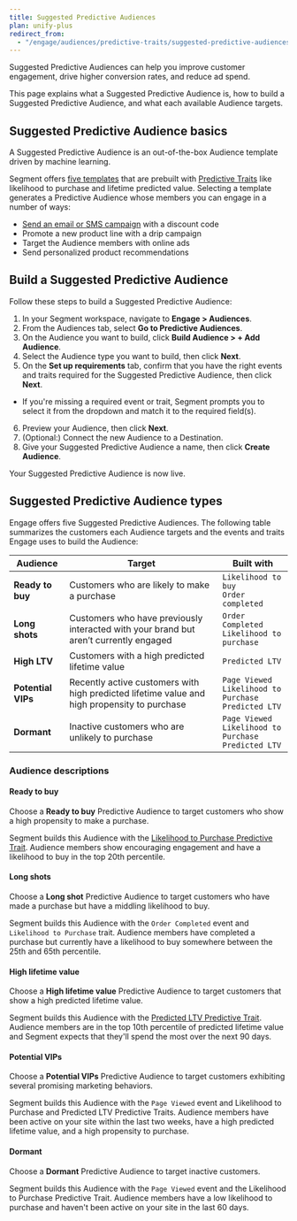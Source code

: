 ```yaml
---
title: Suggested Predictive Audiences
plan: unify-plus
redirect_from:
  - "/engage/audiences/predictive-traits/suggested-predictive-audiences"
---
```


Suggested Predictive Audiences can help you improve customer engagement, drive higher conversion rates, and reduce ad spend.

This page explains what a Suggested Predictive Audience is, how to build a Suggested Predictive Audience, and what each available Audience targets.

## Suggested Predictive Audience basics

A Suggested Predictive Audience is an out-of-the-box Audience template driven by machine learning.

Segment offers [five templates](/docs/unify/traits/predictive-traits/suggested-predictive-audiences/#suggested-predictive-audience-types) that are prebuilt with [Predictive Traits](/docs/unify/traits/predictive-traits) like likelihood to purchase and lifetime predicted value. Selecting a template generates a Predictive Audience whose members you can engage in a number of ways:

- [Send an email or SMS campaign](/docs/engage/campaigns/) with a discount code
- Promote a new product line with a drip campaign
- Target the Audience members with online ads
- Send personalized product recommendations

## Build a Suggested Predictive Audience

Follow these steps to build a Suggested Predictive Audience:

1. In your Segment workspace, navigate to **Engage > Audiences**.
2. From the Audiences tab, select **Go to Predictive Audiences**.
3. On the Audience you want to build, click **Build Audience > + Add Audience**.
4. Select the Audience type you want to build, then click **Next**.
5. On the **Set up requirements** tab, confirm that you have the right events and traits required for the Suggested Predictive Audience, then click **Next**.
 - If you're missing a required event or trait, Segment prompts you to select it from the dropdown and match it to the required field(s).
6. Preview your Audience, then click **Next**.
7. (Optional:) Connect the new Audience to a Destination.
8. Give your Suggested Predictive Audience a name, then click **Create Audience**.

Your Suggested Predictive Audience is now live.

## Suggested Predictive Audience types

Engage offers five Suggested Predictive Audiences. The following table summarizes the customers each Audience targets and the events and traits Engage uses to build the Audience:

| Audience           | Target                                                                                       | Built with                                                       |
| ------------------ | -------------------------------------------------------------------------------------------- | ---------------------------------------------------------------- |
| **Ready to buy**   | Customers who are likely to make a purchase                                                  | `Likelihood to buy` <br> `Order completed`                       |
| **Long shots**     | Customers who have previously interacted with your brand but aren’t currently engaged        | `Order Completed` <br> `Likelihood to purchase`                  |
| **High LTV**       | Customers with a high predicted lifetime value                                               | `Predicted LTV`                                                  |
| **Potential VIPs** | Recently active customers with high predicted lifetime value and high propensity to purchase | `Page Viewed` <br> `Likelihood to Purchase` <br> `Predicted LTV` |
| **Dormant**        | Inactive customers who are unlikely to purchase                                              | `Page Viewed` <br> `Likelihood to Purchase` <br> `Predicted LTV` |


### Audience descriptions

#### Ready to buy

Choose a **Ready to buy** Predictive Audience to target customers who show a high propensity to make a purchase.

Segment builds this Audience with the [Likelihood to Purchase Predictive Trait](/docs/unify/traits/predictive-traits//#likelihood-to-purchase). Audience members show encouraging engagement and have a likelihood to buy in the top 20th percentile. 

#### Long shots

Choose a **Long shot** Predictive Audience to target customers who have made a purchase but have a middling likelihood to buy.

Segment builds this Audience with the `Order Completed` event and `Likelihood to Purchase` trait. Audience members have completed a purchase but currently have a likelihood to buy somewhere between the 25th and 65th percentile. 

#### High lifetime value

Choose a **High lifetime value** Predictive Audience to target customers that show a high predicted lifetime value.

Segment builds this Audience with the [Predicted LTV Predictive Trait](/docs/unify/traits/predictive-traits//#predicted-lifetime-value). Audience members are in the top 10th percentile of predicted lifetime value and Segment expects that they'll spend the most over the next 90 days.

#### Potential VIPs

Choose a **Potential VIPs** Predictive Audience to target customers exhibiting several promising marketing behaviors.

Segment builds this Audience with the `Page Viewed` event and Likelihood to Purchase and Predicted LTV Predictive Traits. Audience members have been active on your site within the last two weeks, have a high predicted lifetime value, and a high propensity to purchase. 

#### Dormant

Choose a **Dormant** Predictive Audience to target inactive customers. 

Segment builds this Audience with the `Page Viewed` event and the Likelihood to Purchase Predictive Trait. Audience members have a low likelihood to purchase and haven't been active on your site in the last 60 days.
